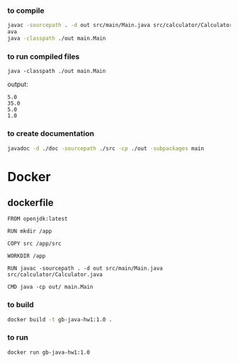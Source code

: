 ### to compile

```bash
javac -sourcepath . -d out src/main/Main.java src/calculator/Calculator.j
ava
java -classpath ./out main.Main                
```

### to run compiled files

```docker
java -classpath ./out main.Main
```

output:

```docker
5.0
35.0
5.0
1.0
```

### to create documentation

```bash
javadoc -d ./doc -sourcepath ./src -cp ./out -subpackages main
```

# Docker

## dockerfile

```docker
FROM openjdk:latest

RUN mkdir /app

COPY src /app/src

WORKDIR /app

RUN javac -sourcepath . -d out src/main/Main.java src/calculator/Calculator.java

CMD java -cp out/ main.Main
```

### to build

```bash
docker build -t gb-java-hw1:1.0 .
```

### to run

```bash
docker run gb-java-hw1:1.0
```